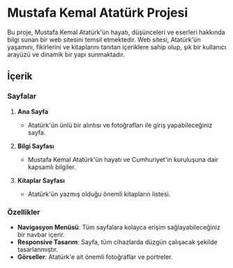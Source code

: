 # Mustafa Kemal Atatürk Projesi

Bu proje, Mustafa Kemal Atatürk'ün hayatı, düşünceleri ve eserleri hakkında bilgi sunan bir web sitesini temsil etmektedir. Web sitesi, Atatürk'ün yaşamını, fikirlerini ve kitaplarını tanıtan içeriklere sahip olup, şık bir kullanıcı arayüzü ve dinamik bir yapı sunmaktadır.

## İçerik

### Sayfalar
1. **Ana Sayfa**  
   - Atatürk'ün ünlü bir alıntısı ve fotoğrafları ile giriş yapabileceğiniz sayfa.

2. **Bilgi Sayfası**  
   - Mustafa Kemal Atatürk'ün hayatı ve Cumhuriyet'in kuruluşuna dair kapsamlı bilgiler.

3. **Kitaplar Sayfası**  
   - Atatürk'ün yazmış olduğu önemli kitapların listesi.

### Özellikler
- **Navigasyon Menüsü**: Tüm sayfalara kolayca erişim sağlayabileceğiniz bir navbar içerir.
- **Responsive Tasarım**: Sayfa, tüm cihazlarda düzgün çalışacak şekilde tasarlanmıştır.
- **Görseller**: Atatürk'e ait önemli fotoğraflar ve portreler.
